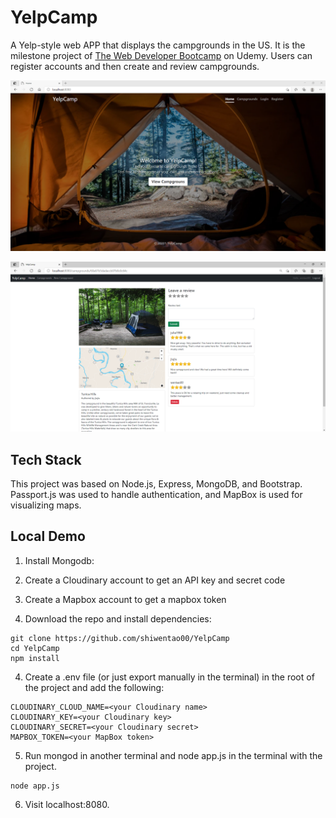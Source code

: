 # YelpCamp
A Yelp-style web APP that displays the campgrounds in the US. It is the milestone project of [The Web Developer Bootcamp](https://www.udemy.com/course/the-web-developer-bootcamp/) on Udemy. Users can register accounts and then create and review campgrounds.

<p align="center">
<img src="screenshots/home.png">
</p>

<p align="center">
<img src="screenshots/show.png">
</p>

## Tech Stack
This project was based on Node.js, Express, MongoDB, and Bootstrap. Passport.js was used to handle authentication, and MapBox is used for visualizing maps.

## Local Demo
1. Install Mongodb:

2. Create a Cloudinary account to get an API key and secret code

3. Create a Mapbox account to get a mapbox token

3. Download the repo and install dependencies:
```
git clone https://github.com/shiwentao00/YelpCamp
cd YelpCamp
npm install
```

4. Create a .env file (or just export manually in the terminal) in the root of the project and add the following:
```
CLOUDINARY_CLOUD_NAME=<your Cloudinary name>
CLOUDINARY_KEY=<your Cloudinary key>
CLOUDINARY_SECRET=<your Cloudinary secret>
MAPBOX_TOKEN=<your MapBox token>
```  

5. Run mongod in another terminal and node app.js in the terminal with the project.
```
node app.js
```

6. Visit localhost:8080.
